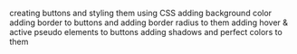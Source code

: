 creating buttons and styling them using CSS 
adding background color
adding border to buttons and adding border radius to them
adding  hover & active pseudo elements to buttons
adding shadows and perfect colors to them 
